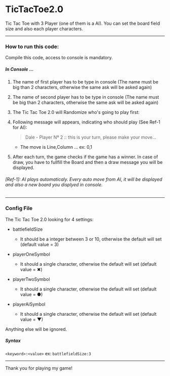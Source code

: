 # TicTacToe2.0
Tic Tac Toe with 3 Player (one of them is a AI). You can set the board field size and also each player characters.

---

### How to run this code:
Compile this code, access to console is mandatory.

##### In Console ...

1. The name of first player has to be type in console (The name must be big than 2 characters, otherwise the same ask will be asked again)

2. The name of second player has to be type in console (The name must be big than 2 characters, otherwise the same ask will be asked again)

3. The Tic Tac Toe 2.0 will Randomize who's going to play first:

4. Following message will appears, indicating who should play (See Ref-1 for AI): 
      > Dale - Player Nº 2 :: this is your turn, please make your move...
   * The move is Line,Column ... ex: 0,1
   
5. After each turn, the game checks if the game has a winner. In case of draw, you have to fullfill the Board and then a draw message you will be displayed.


###### [Ref-1]: AI plays automaticaly. Every auto move from AI, it will be displayed and also a new board you displyed in console.

---

### Config File

The Tic Tac Toe 2.0 looking for 4 settings: 
* battlefieldSize
  - It should be a integer between 3 or 10, otherwise the default will set (default value = 3)
  
* playerOneSymbol
  - It should a single character, otherwise the default will set (default value = ✖)
  
* playerTwoSymbol
  - It should a single character, otherwise the default will set (default value = ●)
  
* playerAiSymbol
  - It should a single character, otherwise the default will set (default value = ▼)

Anything else will be ignored.

##### Syntax
`<keyword>:<value>` ex: `battlefieldSize:3`


---
Thank you for playing my game!

